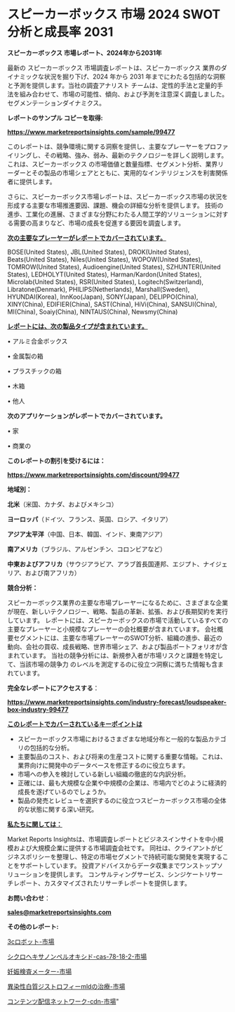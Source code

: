 # スピーカーボックス 市場 2024 SWOT 分析と成長率 2031

<strong>スピーカーボックス 市場レポート、2024年から2031年</strong>

最新の スピーカーボックス 市場調査レポートは、スピーカーボックス 業界のダイナミックな状況を掘り下げ、2024 年から 2031 年までにわたる包括的な洞察と予測を提供します。当社の調査アナリスト チームは、定性的手法と定量的手法を組み合わせて、市場の可能性、傾向、および予測を注意深く調査しました。 セグメンテーションダイナミクス。



<strong>レポートのサンプル コピーを取得:</strong> <a href=https://www.marketreportsinsights.com/sample/99477>

<strong><u>https://www.marketreportsinsights.com/sample/99477</u></strong></a>

このレポートは、競争環境に関する洞察を提供し、主要なプレーヤーをプロファイリングし、その戦略、強み、弱み、最新のテクノロジーを詳しく説明します。 これは、スピーカーボックス の市場価値と数量指標、セグメント分析、業界リーダーとその製品の市場シェアとともに、実用的なインテリジェンスを利害関係者に提供します。

さらに、スピーカーボックス市場レポートは、スピーカーボックス市場の状況を形成する主要な市場推進要因、課題、機会の詳細な分析を提供します。 技術の進歩、工業化の進展、さまざまな分野にわたる人間工学的ソリューションに対する需要の高まりなど、市場の成長を促進する要因を調査します。



<strong><u>次の主要なプレーヤーがレポートでカバーされています。</u></strong>

BOSE(United States), JBL(United States), DROK(United States), Beats(United States), Niles(United States), WOPOW(United States), TOMROW(United States), Audioengine(United States), SZHUNTER(United States), LEDHOLYT(United States), Harman/Kardon(United States), Microlab(United States), RSR(United States), Logitech(Switzerland), Libratone(Denmark), PHILIPS(Netherlands), Marshall(Sweden), HYUNDAI(Korea), InnKoo(Japan), SONY(Japan), DELIPPO(China), XINY(China), EDIFIER(China), SAST(China), HiVi(China), SANSUI(China), MI(China), Soaiy(China), NINTAUS(China), Newsmy(China)



<strong><u><b>レポートには、次の製品タイプが含まれています。</b></u></strong>

• アルミ合金ボックス

• 金属製の箱

• プラスチックの箱

• 木箱

• 他人



<strong><b>次のアプリケーションがレポートでカバーされています。</b></strong>

• 家

• 商業の



<strong><b>このレポートの割引を受けるには：</b></strong><a href=https://www.marketreportsinsights.com/discount/99477>

<strong><u>https://www.marketreportsinsights.com/discount/99477</u></strong></a>



<strong>地域別：</strong>



<strong>北米</strong>（米国、カナダ、およびメキシコ）



<strong>ヨーロッパ</strong>（ドイツ、フランス、英国、ロシア、イタリア）



<strong>アジア太平洋</strong>（中国、日本、韓国、インド、東南アジア）



<strong>南アメリカ</strong>（ブラジル、アルゼンチン、コロンビアなど）



<strong>中東およびアフリカ</strong>（サウジアラビア、アラブ首長国連邦、エジプト、ナイジェリア、および南アフリカ）



<strong>競合分析：</strong>

スピーカーボックス業界の主要な市場プレーヤーになるために、さまざまな企業が現在、新しいテクノロジー、戦略、製品の革新、拡張、および長期契約を実行しています。 レポートには、スピーカーボックスの市場で活動しているすべての主要なプレーヤーと小規模なプレーヤーの会社概要が含まれています。 会社概要セグメントには、主要な市場プレーヤーのSWOT分析、組織の進歩、最近の動向、会社の買収、成長戦略、世界市場シェア、および製品ポートフォリオが含まれています。 当社の競争分析には、新規参入者が市場リスクと課題を特定して、当該市場の競争力 のレベルを測定するのに役立つ洞察に満ちた情報も含まれています。



<strong>完全なレポートにアクセスする</strong>：

<a href=https://www.marketreportsinsights.com/industry-forecast/loudspeaker-box-industry-99477>

<strong><u>https://www.marketreportsinsights.com/industry-forecast/loudspeaker-box-industry-99477</u></strong></a>



<strong><u><b>このレポートでカバーされているキーポイントは</b></u></strong>
<ul>
  <li>スピーカーボックス市場におけるさまざまな地域分布と一般的な製品カテゴリの包括的な分析。</li>
  <li>主要製品のコスト、および将来の生産コストに関する重要な情報。これは、業界向けに開発中のデータベースを修正するのに役立ちます。</li>
  <li>市場への参入を検討している新しい組織の徹底的な内訳分析。</li>
  <li>正確には、最も大規模な企業や中規模の企業は、市場内でどのように経済的成長を遂げているのでしょうか。</li>
  <li>製品の発売とレビューを選択するのに役立つスピーカーボックス市場の全体的な状態に関する深い研究。</li>
</ul>


<strong><u><b>私たちに関しては：</b></u></strong>

Market Reports Insightsは、市場調査レポートとビジネスインサイトを中小規模および大規模企業に提供する市場調査会社です。 同社は、クライアントがビジネスポリシーを整理し、特定の市場セグメントで持続可能な開発を実現することをサポートしています。 投資アドバイスからデータ収集までワンストップソリューションを提供します。 コンサルティングサービス、シンジケートリサーチレポート、カスタマイズされたリサーチレポートを提供します。



<strong><b>お問い合わせ</b></strong>：

<a href=mailto:sales@marketreportsinsights.com>

<strong><u>sales@marketreportsinsights.com</u></strong></a>



<strong>その他のレポート:</strong>

<a href=https://www.linkedin.com/pulse/3cロボット-市場-2023-収益と成長ドライバー-2030-data-dive-discoveries-24-analysis-tbncc/>3cロボット-市場</a>

<a href=https://www.linkedin.com/pulse/シクロヘキサノンペルオキシド-cas-78-18-2-市場-2023-ld5sf/>シクロヘキサノンペルオキシド-cas-78-18-2-市場</a>

<a href=https://www.linkedin.com/pulse/妊娠検査メーター-市場-2023-収益と成長ドライバー-2030-pr-news-hub-voz6f/>妊娠検査メーター-市場</a>

<a href=https://www.linkedin.com/pulse/異染性白質ジストロフィーmldの治療-市場-2023-swot-分析と成長率-2030-pr-news-hub-seisf/>異染性白質ジストロフィーmldの治療-市場</a>

<a href=https://www.linkedin.com/pulse/コンテンツ配信ネットワーク-cdn-市場-2023-競争分析と事業成長-2030-qerjf/>コンテンツ配信ネットワーク-cdn-市場</a>"
